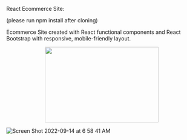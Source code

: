 React Ecommerce Site: 

(please run npm install after cloning)

Ecommerce Site created with React functional components and React Bootstrap with responsive, mobile-friendly layout.


<p align="center">
  <img width="300" height="200" src="https://user-images.githubusercontent.com/93021938/190177408-ddcee113-6708-48f5-915b-0e43ee904290.png">
</p>

![Screen Shot 2022-09-14 at 6 58 41 AM](https://user-images.githubusercontent.com/93021938/190177408-ddcee113-6708-48f5-915b-0e43ee904290.png)
